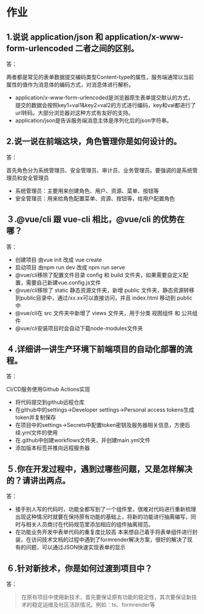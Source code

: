 # 作业

## 1.说说 application/json 和 application/x-www-form-urlencoded 二者之间的区别。

答：

两者都是常见的表单数据提交编码类型Content-type的属性，服务端通常以当前属性的值作为消息体的编码方式，对消息体进行解析。

- application/x-www-form-urlencoded是浏览器原生表单提交默认的方式，提交的数据会按照key1=val1&key2=val2的方式进行编码，key和val都进行了url转码。大部分浏览器对这种方式有友好的支持。
- application/json是告诉服务端消息主体是序列化后的json字符串。

## 2.说一说在前端这块，角色管理你是如何设计的。

答：

首先角色分为系统管理员、安全管理员、审计员、业务管理员。要强调的是系统管理员和安全管理员

- 系统管理员：主要用来创建角色、用户、资源、菜单、按钮等
- 安全管理员：用来给角色配置菜单、资源、按钮等，给用户配置角色

## ３.@vue/cli 跟 vue-cli 相比，@vue/cli 的优势在哪？

答：

- 创建项目 由vue init 改成 vue create
- 启动项目 由npm run dev 改成 npm run serve
- @vue/cli移除了配置文件目录 config 和 build 文件夹，如果需要自定义配置，需要自己新建vue.config.js文件
- @vue/cli移除了 static 静态资源文件夹，新增 public 文件夹，静态资源转移到public目录中，通过/xx.xx可以直接访问，并且 index.html 移动到 public 中
- @vue/cli在 src 文件夹中新增了 views 文件夹，用于分类 视图组件 和 公共组件
- @vue/cli安装项目时会自动下载node-modules文件夹

## ４.详细讲一讲生产环境下前端项目的自动化部署的流程。

答：

CI/CD服务使用Github Actions实现

- 将代码提交到github远程仓库
- 在github中的settings->Developer settings->Personal access tokens生成token并复制保存
- 在项目中的settings->Secrets中配置token密钥及服务器相关信息，方便后续.yml文件的使用
- 在.github中创建workflows文件夹，并创建main.yml文件
- 添加版本标签并推向远程服务器

## ５.你在开发过程中，遇到过哪些问题，又是怎样解决的？请讲出两点。

答：

- 接手别人写的代码时，功能全都写到了一个组件里，很难对代码进行重新梳理
出现这种情况时就要在保持原有功能的基础上，将新的功能进行抽离编写，同时与相关人员商讨在代码规范里添加相应的组件抽离规范。
- 在功能业务开发中表单代码的重复度比较高
本来想自己着手将表单组件进行封装，在访问技术文档的过程中遇到了formrender解决方案，很好的解决了现有的问题，可以通过JSON快速实现表单的显示

## ６.针对新技术，你是如何过渡到项目中？

答：

> 在原有项目中使用新技术，首先要保证原有功能的稳定性，其次要保证新技术的稳定运维及社区活跃情况。例如：ts、formrender等